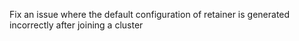 Fix an issue where the default configuration of retainer is generated incorrectly after joining a cluster

